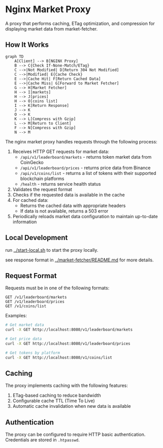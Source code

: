 # Nginx Market Proxy

A proxy that performs caching, ETag optimization, and compression for displaying market data from market-fetcher.

## How It Works

```mermaid
graph TD
    A[Client] --> B[NGINX Proxy]
    B --> C{Check If-None-Match/ETag}
    C -->|Not Modified| D[Return 304 Not Modified]
    C -->|Modified| E{Cache Check}
    E -->|Cache Hit| F[Return Cached Data]
    E -->|Cache Miss| G[Forward to Market Fetcher]
    G --> H[Market Fetcher]
    H --> I[markets]
    H --> J[prices]
    H --> O[coins list]
    I --> K[Return Response]
    J --> K
    O --> K
    K --> L[Compress with Gzip]
    L --> M[Return to Client]
    F --> N[Compress with Gzip]
    N --> M
```

The nginx market proxy handles requests through the following process:

1. Receives HTTP GET requests for market data:
   - `/api/v1/leaderboard/markets` - returns token market data from CoinGecko
   - `/api/v1/leaderboard/prices` - returns price data from Binance
   - `/api/v1/coins/list` - returns a list of tokens with their supported blockchain platforms
   - `/health` - returns service health status
2. Validates the request format
3. Checks if the requested data is available in the cache
4. For cached data:
   - Returns the cached data with appropriate headers
   - If data is not available, returns a 503 error
5. Periodically reloads market data configuration to maintain up-to-date information

## Local Development

run [../start-local.sh](../start-local.sh) to start the proxy locally.

see response format in [../market-fetcher/README.md](../market-fetcher/README.md) for more details.

## Request Format

Requests must be in one of the following formats:
```
GET /v1/leaderboard/markets
GET /v1/leaderboard/prices
GET /v1/coins/list
```

Examples:
```bash
# Get market data
curl -X GET http://localhost:8080/v1/leaderboard/markets

# Get price data
curl -X GET http://localhost:8080/v1/leaderboard/prices

# Get tokens by platform
curl -X GET http://localhost:8080/v1/coins/list
```

## Caching

The proxy implements caching with the following features:
1. ETag-based caching to reduce bandwidth
2. Configurable cache TTL (Time To Live)
3. Automatic cache invalidation when new data is available

## Authentication

The proxy can be configured to require HTTP basic authentication. Credentials are stored in `.htpasswd`. 